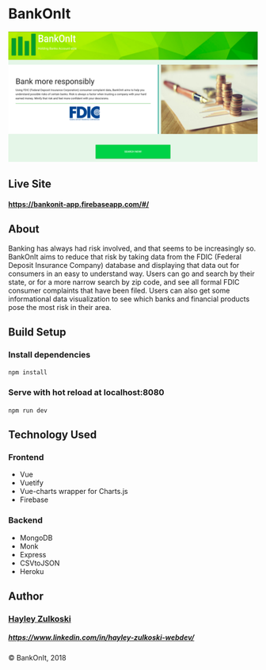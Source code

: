 # BankOnIt
![site image](preview.png)

## Live Site
#### https://bankonit-app.firebaseapp.com/#/

## About
Banking has always had risk involved, and that seems to be increasingly so.  BankOnIt aims to reduce that risk by taking data from the FDIC (Federal Deposit Insurance Company) database and displaying that data out for consumers in an easy to understand way.  Users can go and search by their state, or for a more narrow search by zip code, and see all formal FDIC consumer complaints that have been filed.  Users can also get some informational data visualization to see which banks and financial products pose the most risk in their area.

## Build Setup

### Install dependencies
`npm install`

### Serve with hot reload at localhost:8080
`npm run dev`

## Technology Used
### Frontend
- Vue
- Vuetify
- Vue-charts wrapper for Charts.js
- Firebase

### Backend
- MongoDB
- Monk
- Express
- CSVtoJSON
- Heroku

## Author
### [Hayley Zulkoski](https://github.com/hayz999)
##### https://www.linkedin.com/in/hayley-zulkoski-webdev/

© BankOnIt, 2018


